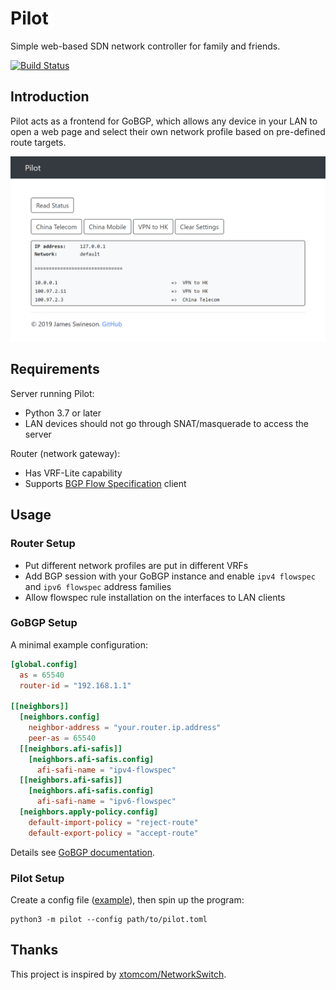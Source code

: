 # Pilot

Simple web-based SDN network controller for family and friends.

[![Build Status](https://dev.azure.com/nekomimiswitch/General/_apis/build/status/pilot?branchName=master)](https://dev.azure.com/nekomimiswitch/General/_build/latest?definitionId=81&branchName=master)

## Introduction

Pilot acts as a frontend for GoBGP, which allows any device in your LAN to open a web page and select their own network profile based on pre-defined route targets.

![](assets/pilot-webui.png)

## Requirements

Server running Pilot:
* Python 3.7 or later
* LAN devices should not go through SNAT/masquerade to access the server

Router (network gateway):
* Has VRF-Lite capability
* Supports [BGP Flow Specification](https://tools.ietf.org/html/rfc5575) client

## Usage

### Router Setup

* Put different network profiles are put in different VRFs
* Add BGP session with your GoBGP instance and enable `ipv4 flowspec` and `ipv6 flowspec` address families
* Allow flowspec rule installation on the interfaces to LAN clients

### GoBGP Setup

A minimal example configuration:

```toml
[global.config]
  as = 65540
  router-id = "192.168.1.1"

[[neighbors]]
  [neighbors.config]
    neighbor-address = "your.router.ip.address"
    peer-as = 65540
  [[neighbors.afi-safis]]
    [neighbors.afi-safis.config]
      afi-safi-name = "ipv4-flowspec"
  [[neighbors.afi-safis]]
    [neighbors.afi-safis.config]
      afi-safi-name = "ipv6-flowspec"
  [neighbors.apply-policy.config]
    default-import-policy = "reject-route"
    default-export-policy = "accept-route"
```

Details see [GoBGP documentation](https://github.com/osrg/gobgp/blob/master/docs/sources/configuration.md).

### Pilot Setup

Create a config file ([example](config/pilot.toml)), then spin up the program:

```shell script
python3 -m pilot --config path/to/pilot.toml
```

## Thanks

This project is inspired by [xtomcom/NetworkSwitch](https://github.com/xtomcom/NetworkSwitch).

